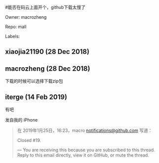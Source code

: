 #能否在码云上面开个，github下载太慢了

Owner: macrozheng

Repo: mall

Labels: 

## xiaojia21190 (28 Dec 2018)



## macrozheng (28 Dec 2018)

下载的时候可以选择下载zip包

## iterge (14 Feb 2019)

有吧

发自我的 iPhone

> 在 2019年1月25日，16:23，macro <notifications@github.com> 写道：
> 
> Closed #19.
> 
> —
> You are receiving this because you are subscribed to this thread.
> Reply to this email directly, view it on GitHub, or mute the thread.


